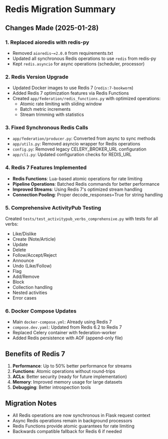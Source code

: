 # Redis Migration Summary

## Changes Made (2025-01-28)

### 1. Replaced aioredis with redis-py
- Removed `aioredis~=2.0.0` from requirements.txt
- Updated all synchronous Redis operations to use `redis` from redis-py
- Kept `redis.asyncio` for async operations (scheduler, processor)

### 2. Redis Version Upgrade
- Updated Docker images to use Redis 7 (`redis:7-bookworm`)
- Added Redis 7 optimization features via Redis Functions
- Created `app/federation/redis_functions.py` with optimized operations:
  - Atomic rate limiting with sliding window
  - Batch metric increments
  - Stream trimming with statistics

### 3. Fixed Synchronous Redis Calls
- `app/federation/producer.py`: Converted from async to sync methods
- `app/utils.py`: Removed asyncio wrapper for Redis operations
- `config.py`: Removed legacy CELERY_BROKER_URL configuration
- `app/cli.py`: Updated configuration checks for REDIS_URL

### 4. Redis 7 Features Implemented
- **Redis Functions**: Lua-based atomic operations for rate limiting
- **Pipeline Operations**: Batched Redis commands for better performance
- **Improved Streams**: Using Redis 7's optimized stream handling
- **Connection Pooling**: Proper decode_responses=True for string handling

### 5. Comprehensive ActivityPub Testing
Created `tests/test_activitypub_verbs_comprehensive.py` with tests for all verbs:
- Like/Dislike
- Create (Note/Article)
- Update
- Delete
- Follow/Accept/Reject
- Announce
- Undo (Like/Follow)
- Flag
- Add/Remove
- Block
- Collection handling
- Nested activities
- Error cases

### 6. Docker Compose Updates
- Main `docker-compose.yml`: Already using Redis 7
- `compose.dev.yaml`: Updated from Redis 6.2 to Redis 7
- Replaced Celery container with federation-worker
- Added Redis persistence with AOF (append-only file)

## Benefits of Redis 7

1. **Performance**: Up to 50% better performance for streams
2. **Functions**: Atomic operations without round-trips
3. **ACLs**: Better security (ready for future implementation)
4. **Memory**: Improved memory usage for large datasets
5. **Debugging**: Better introspection tools

## Migration Notes

- All Redis operations are now synchronous in Flask request context
- Async Redis operations remain in background processors
- Redis Functions provide atomic guarantees for rate limiting
- Backwards compatible fallback for Redis 6 if needed
